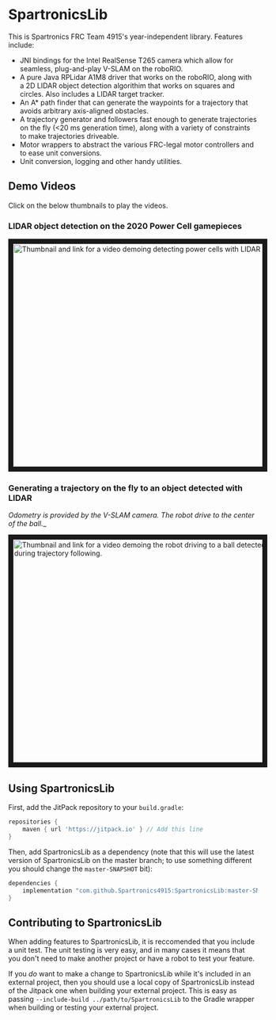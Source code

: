 # SpartronicsLib

This is Spartronics FRC Team 4915's year-independent library. Features include:
 - JNI bindings for the Intel RealSense T265 camera which allow for seamless, plug-and-play V-SLAM on the roboRIO.
 - A pure Java RPLidar A1M8 driver that works on the roboRIO, along with a 2D LIDAR object detection algorithim that works on squares and circles. Also includes a LIDAR target tracker.
 - An A\* path finder that can generate the waypoints for a trajectory that avoids arbitrary axis-aligned obstacles.
 - A trajectory generator and followers fast enough to generate trajectories on the fly (<20 ms generation time), along with a variety of constraints to make trajectories driveable.
 - Motor wrappers to abstract the various FRC-legal motor controllers and to ease unit conversions.
 - Unit conversion, logging and other handy utilities.

## Demo Videos
Click on the below thumbnails to play the videos.

### LIDAR object detection on the 2020 Power Cell gamepieces
<a href="https://raw.githubusercontent.com/Spartronics4915/SpartronicsLib/master/readme_images/lidar_demo.gif" target="_blank"><img src="http://img.youtube.com/vi/fzdhYzALs-o/0.jpg" alt="Thumbnail and link for a video demoing detecting power cells with LIDAR" width="800" height="450" border="10" /></a>

### Generating a trajectory on the fly to an object detected with LIDAR
_Odometry is provided by the V-SLAM camera. The robot drive to the center of the ball.__

<a href="https://raw.githubusercontent.com/Spartronics4915/SpartronicsLib/master/readme_images/path_to_ball.gif" target="_blank"><img src="http://img.youtube.com/vi/4HTlq_ENjXw/maxresdefault.jpg" alt="Thumbnail and link for a video demoing the robot driving to a ball detected with LIDAR, using V-SLAM for odometry during trajectory following." width="800" height="450" border="10" /></a>

## Using SpartronicsLib
First, add the JitPack repository to your `build.gradle`:
```groovy
repositories {
    maven { url 'https://jitpack.io' } // Add this line
}
```

Then, add SpartronicsLib as a dependency (note that this will use the latest version of SpartronicsLib on the master branch; to use something different you should change the `master-SNAPSHOT` bit):
```groovy
dependencies {
    implementation "com.github.Spartronics4915:SpartronicsLib:master-SNAPSHOT"
}
```

## Contributing to SpartronicsLib
When adding features to SpartronicsLib, it is reccomended that you include a unit test. The unit testing is very easy, and in many cases it means that you don't need to make another project or have a robot to test your feature.

If you *do* want to make a change to SpartronicsLib while it's included in an external project, then you should use a local copy of SpartronicsLib instead of the Jitpack one when building your external project. This is easy as passing `--include-build ../path/to/SpartronicsLib` to the Gradle wrapper when building or testing your external project.
